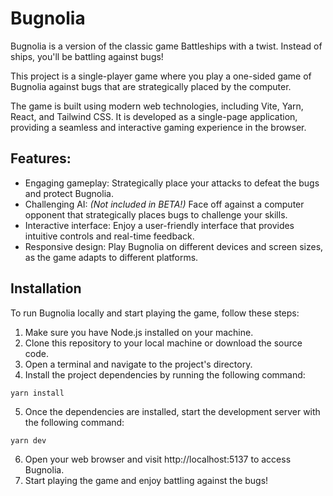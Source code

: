 # Bugnolia

Bugnolia is a version of the classic game Battleships with a twist. Instead of ships, you'll be battling against bugs! 

This project is a single-player game where you play a one-sided game of Bugnolia against bugs that are strategically placed by the computer.

The game is built using modern web technologies, including Vite, Yarn, React, and Tailwind CSS. It is developed as a single-page application, providing a seamless and interactive gaming experience in the browser.

## Features:

- Engaging gameplay: Strategically place your attacks to defeat the bugs and protect Bugnolia.
- Challenging AI: _(Not included in BETA!)_ Face off against a computer opponent that strategically places bugs to challenge your skills.
- Interactive interface: Enjoy a user-friendly interface that provides intuitive controls and real-time feedback.
- Responsive design: Play Bugnolia on different devices and screen sizes, as the game adapts to different platforms.

## Installation

To run Bugnolia locally and start playing the game, follow these steps:

1. Make sure you have Node.js installed on your machine.
2. Clone this repository to your local machine or download the source code.
3. Open a terminal and navigate to the project's directory.
4. Install the project dependencies by running the following command:
```
yarn install
```
5. Once the dependencies are installed, start the development server with the following command:
```
yarn dev
```
6. Open your web browser and visit http://localhost:5137 to access Bugnolia.
7. Start playing the game and enjoy battling against the bugs!
